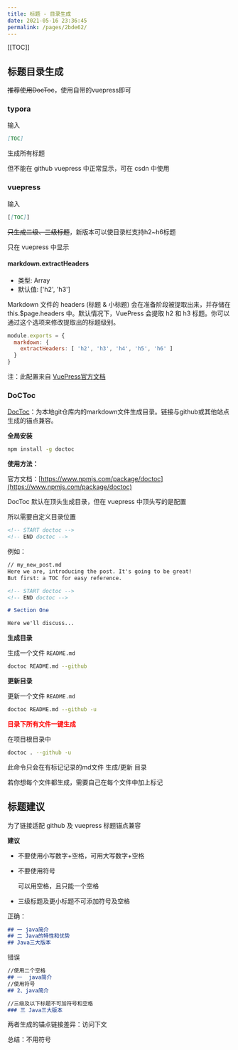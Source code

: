 ```yaml
---
title: 标题 - 目录生成
date: 2021-05-16 23:36:45
permalink: /pages/2bde62/
---
```


[[TOC]]

## 标题目录生成

<s>推荐使用DocToc</s>，使用自带的vuepress即可

### typora

输入

```markdown
[TOC]
```

生成所有标题

但不能在 github vuepress 中正常显示，可在 csdn 中使用



### vuepress

输入

```markdown
[[TOC]]
```

<s>只生成二级、三级标题</s>，新版本可以使目录栏支持h2~h6标题<Badge text="v1.10.0 +"/>

只在 vuepress 中显示



#### markdown.extractHeaders

- 类型: Array
- 默认值: ['h2', 'h3']

Markdown 文件的 headers (标题 & 小标题) 会在准备阶段被提取出来，并存储在 this.$page.headers 中。默认情况下，VuePress 会提取 h2 和 h3 标题。你可以通过这个选项来修改提取出的标题级别。

```js
module.exports = {
  markdown: {
    extractHeaders: [ 'h2', 'h3', 'h4', 'h5', 'h6' ]
  }
}
```

注：此配置来自 [VuePress官方文档](https://vuepress.vuejs.org/zh/config/#markdown-extractheaders)



### DoCToc



[DocToc](https://github.com/thlorenz/doctoc)：为本地git仓库内的markdown文件生成目录。链接与github或其他站点生成的锚点兼容。



**全局安装**

```sh
npm install -g doctoc
```



**使用方法：**

官方文档：[https://www.npmjs.com/package/doctoc](https://www.npmjs.com/package/doctoc)

DocToc 默认在顶头生成目录，但在 vuepress 中顶头写的是配置

所以需要自定义目录位置

```markdown
<!-- START doctoc -->
<!-- END doctoc -->
```

例如：

```markdown
// my_new_post.md
Here we are, introducing the post. It's going to be great!
But first: a TOC for easy reference.

<!-- START doctoc -->
<!-- END doctoc -->

# Section One

Here we'll discuss...

```



**生成目录**

生成一个文件 `README.md`

```sh
doctoc README.md --github
```

**更新目录**

更新一个文件 `README.md`

```sh
doctoc README.md --github -u
```

**<font color = 'red'>目录下所有文件一键生成</font>**

在项目根目录中

```sh
doctoc . --github -u
```

此命令只会在有标记记录的md文件 生成/更新 目录

若你想每个文件都生成，需要自己在每个文件中加上标记

## 标题建议

为了链接适配 github 及 vuepress 标题锚点兼容

**建议**

- 不要使用小写数字+空格，可用大写数字+空格

- 不要使用符号

  可以用空格，且只能一个空格

- 三级标题及更小标题不可添加符号及空格

正确：

```markdown
## 一 java简介
## 二 Java的特性和优势
## Java三大版本
```

错误

```markdown
//使用二个空格
## 一  java简介
//使用符号
## 2、java简介

//三级及以下标题不可加符号和空格
### 三 Java三大版本
```





两者生成的锚点链接差异：访问下文

总结：不用符号

